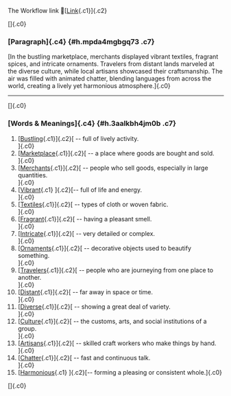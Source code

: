 The Workflow link
👏[[Link](https://www.google.com/url?q=http://www.google.com&sa=D&source=editors&ust=1755898914663203&usg=AOvVaw25GyPI4l0cztRNaWd_pVvX){.c1}]{.c2}

[]{.c0}

### [Paragraph]{.c4} {#h.mpda4mgbgq73 .c7}

[In the bustling marketplace, merchants displayed vibrant textiles,
fragrant spices, and intricate ornaments. Travelers from distant lands
marveled at the diverse culture, while local artisans showcased their
craftsmanship. The air was filled with animated chatter, blending
languages from across the world, creating a lively yet harmonious
atmosphere.]{.c0}

------------------------------------------------------------------------

[]{.c0}

### [Words & Meanings]{.c4} {#h.3aalkbh4jm0b .c7}

1.  [[Bustling](https://www.google.com/url?q=http://www.google.com&sa=D&source=editors&ust=1755898914663896&usg=AOvVaw3wSphT_79jtUxftIlnvHfh){.c1}]{.c2}[ --
    full of lively activity.\
    ]{.c0}
2.  [[Marketplace](https://www.google.com/url?q=http://www.google.com&sa=D&source=editors&ust=1755898914664061&usg=AOvVaw2UJ23XMS1PQFHTK5RBErZ4){.c1}]{.c2}[ --
    a place where goods are bought and sold.\
    ]{.c0}
3.  [[Merchants](https://www.google.com/url?q=http://www.google.com&sa=D&source=editors&ust=1755898914664200&usg=AOvVaw0RLvD-N9sB-sT-f1Wbn_CO){.c1}]{.c2}[ --
    people who sell goods, especially in large quantities.\
    ]{.c0}
4.  [[Vibrant](https://www.google.com/url?q=http://www.google.com&sa=D&source=editors&ust=1755898914664342&usg=AOvVaw1Om6-b_5ZWn05gd7VGAQHc){.c1}
    ]{.c2}[-- full of life and energy.\
    ]{.c0}
5.  [[Textiles](https://www.google.com/url?q=http://www.google.com&sa=D&source=editors&ust=1755898914664446&usg=AOvVaw2Af7mdHlfYG2ueWDGHOAxF){.c1}]{.c2}[ --
    types of cloth or woven fabric.\
    ]{.c0}
6.  [[Fragrant](https://www.google.com/url?q=http://www.google.com&sa=D&source=editors&ust=1755898914664560&usg=AOvVaw2bgdSiQZ8DPOC_rZFMywWJ){.c1}]{.c2}[ --
    having a pleasant smell.\
    ]{.c0}
7.  [[Intricate](https://www.google.com/url?q=http://www.google.com&sa=D&source=editors&ust=1755898914664720&usg=AOvVaw0lWQ1KXI5KRi_thJq_G-nh){.c1}]{.c2}[ --
    very detailed or complex.\
    ]{.c0}
8.  [[Ornaments](https://www.google.com/url?q=http://www.google.com&sa=D&source=editors&ust=1755898914664827&usg=AOvVaw2Cyo1_910vvy4o3Hi_rhFy){.c1}]{.c2}[ --
    decorative objects used to beautify something.\
    ]{.c0}
9.  [[Travelers](https://www.google.com/url?q=http://www.google.com&sa=D&source=editors&ust=1755898914664952&usg=AOvVaw0bv9OFPxOLQby30-Dw2sXo){.c1}]{.c2}[ --
    people who are journeying from one place to another.\
    ]{.c0}
10. [[Distant](https://www.google.com/url?q=http://www.google.com&sa=D&source=editors&ust=1755898914665101&usg=AOvVaw267dHrd5jbIChbeXE8U88f){.c1}]{.c2}[ --
    far away in space or time.\
    ]{.c0}
11. [[Diverse](https://www.google.com/url?q=http://www.google.com&sa=D&source=editors&ust=1755898914665229&usg=AOvVaw1tQqEHJEGlLwzGBVtsXKE6){.c1}]{.c2}[ --
    showing a great deal of variety.\
    ]{.c0}
12. [[Culture](https://www.google.com/url?q=http://www.google.com&sa=D&source=editors&ust=1755898914665346&usg=AOvVaw2URHgGjMmwi6O0_Ddi9Qoq){.c1}]{.c2}[ --
    the customs, arts, and social institutions of a group.\
    ]{.c0}
13. [[Artisans](https://www.google.com/url?q=http://www.google.com&sa=D&source=editors&ust=1755898914665473&usg=AOvVaw1OeLmEiWgudoDpo_Dme5JD){.c1}]{.c2}[ --
    skilled craft workers who make things by hand.\
    ]{.c0}
14. [[Chatter](https://www.google.com/url?q=http://www.google.com&sa=D&source=editors&ust=1755898914665593&usg=AOvVaw2Tftroa9TE0ZmDhks7P3PW){.c1}]{.c2}[ --
    fast and continuous talk.\
    ]{.c0}
15. [[Harmonious](https://www.google.com/url?q=http://www.google.com&sa=D&source=editors&ust=1755898914665700&usg=AOvVaw0CCmgkBeUtevYWpe63gE3w){.c1}
    ]{.c2}[-- forming a pleasing or consistent whole.]{.c0}

[]{.c0}
